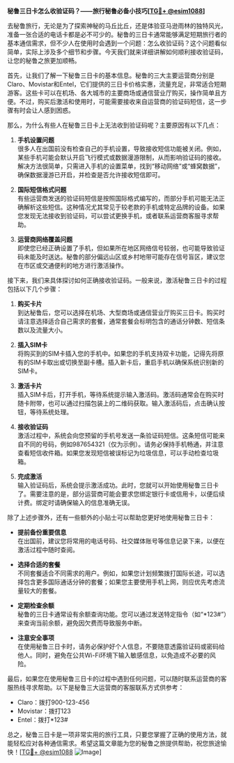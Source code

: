 **秘鲁三日卡怎么收验证码？——旅行秘鲁必备小技巧[[TG💪+ @esim1088](https://t.me/s/esim1088)]**

去秘鲁旅行，无论是为了探索神秘的马丘比丘，还是体验亚马逊雨林的独特风光，准备一张合适的电话卡都是必不可少的。秘鲁的三日卡通常能够满足短期旅行者的基本通信需求，但不少人在使用时会遇到一个问题：怎么收验证码？这个问题看似简单，实际上涉及多个细节和步骤。今天我们就来详细讲解如何顺利接收验证码，让您的秘鲁之旅更加顺畅。

首先，让我们了解一下秘鲁三日卡的基本信息。秘鲁的三大主要运营商分别是Claro、Movistar和Entel，它们提供的三日卡价格实惠，流量充足，非常适合短期游客。这些卡可以在机场、各大城市的主要商场或通信营业厅购买，操作简单且方便。不过，购买后激活和使用时，可能需要接收来自运营商的验证码短信，这一步骤有时会让人感到困惑。

那么，为什么有些人在秘鲁三日卡上无法收到验证码呢？主要原因有以下几点：

1. **手机设置问题**  
   很多人在出国前没有检查自己的手机设置，导致接收短信功能被关闭。例如，某些手机可能会默认开启飞行模式或数据漫游限制，从而影响验证码的接收。解决方法很简单，只需进入手机的设置菜单，找到“移动网络”或“蜂窝数据”，确保数据漫游已开启，并检查是否允许接收短信即可。

2. **国际短信格式问题**  
   有些运营商发送的验证码短信是按照国际格式编写的，而部分手机可能无法正确解析这些短信。这种情况尤其常见于较老款的手机或特定品牌的设备。如果您发现无法接收到验证码，可以尝试更换手机，或者联系运营商客服寻求帮助。

3. **运营商网络覆盖问题**  
   即使您已经正确设置了手机，但如果所在地区网络信号较弱，也可能导致验证码未能及时送达。秘鲁的部分偏远山区或乡村地带可能存在信号盲区，建议您在市区或交通便利的地方进行激活操作。

接下来，我们来具体探讨如何正确接收验证码。一般来说，激活秘鲁三日卡的过程包括以下几个步骤：

1. **购买卡片**  
   到达秘鲁后，您可以选择在机场、大型商场或通信营业厅购买三日卡。购买时请注意选择适合自己需求的套餐，通常套餐会标明包含的通话分钟数、短信条数以及流量大小。

2. **插入SIM卡**  
   将购买到的SIM卡插入您的手机中。如果您的手机支持双卡功能，记得先将原有的SIM卡取出或切换至副卡槽。插入新卡后，重启手机以确保系统识别新的SIM卡。

3. **激活卡片**  
   插入SIM卡后，打开手机，等待系统提示输入激活码。激活码通常会在购买时随卡附带，也可以通过扫描包装上的二维码获取。输入激活码后，点击确认按钮，等待系统处理。

4. **接收验证码**  
   激活过程中，系统会向您预留的手机号发送一条验证码短信。这条短信可能来自不同的号码，例如987654321（仅为示例）。请务必保持手机畅通，并注意查看短信收件箱。如果您发现短信被误标记为垃圾信息，可以手动检查垃圾箱。

5. **完成激活**  
   输入验证码后，系统会提示激活成功。此时，您就可以开始使用秘鲁三日卡了。需要注意的是，部分运营商可能会要求您绑定银行卡或信用卡，以便后续计费。绑定时请确保输入的信息准确无误。

除了上述步骤外，还有一些额外的小贴士可以帮助您更好地使用秘鲁三日卡：

- **提前备份重要信息**  
  在出国前，建议您将常用的电话号码、社交媒体账号等信息记录下来，以便在激活过程中随时查阅。

- **选择合适的套餐**  
  不同套餐适合不同需求的用户。例如，如果您计划频繁拨打国际长途，可以选择包含更多国际通话分钟的套餐；如果您主要使用手机上网，则应优先考虑流量较大的套餐。

- **定期检查余额**  
  秘鲁的三日卡通常设有余额查询功能。您可以通过发送特定指令（如“*123#”）来查询当前余额，避免因欠费而导致服务中断。

- **注意安全事项**  
  在使用秘鲁三日卡时，请务必保护好个人信息，不要随意透露验证码或密码给他人。同时，避免在公共Wi-Fi环境下输入敏感信息，以免造成不必要的风险。

最后，如果您在使用秘鲁三日卡的过程中遇到任何问题，可以随时联系运营商的客服热线寻求帮助。以下是秘鲁三大运营商的客服联系方式供参考：

- Claro：拨打900-123-456  
- Movistar：拨打123  
- Entel：拨打*123#

总之，秘鲁三日卡是一项非常实用的旅行工具，只要您掌握了正确的使用方法，就能轻松应对各种通信需求。希望这篇文章能为您的秘鲁之旅提供帮助，祝您旅途愉快！[[TG💪+ @esim1088](https://t.me/s/esim1088) ![Image](https://i.postimg.cc/4NQfJmqS/Snipaste-2025-05-13-00-14-12.png)]